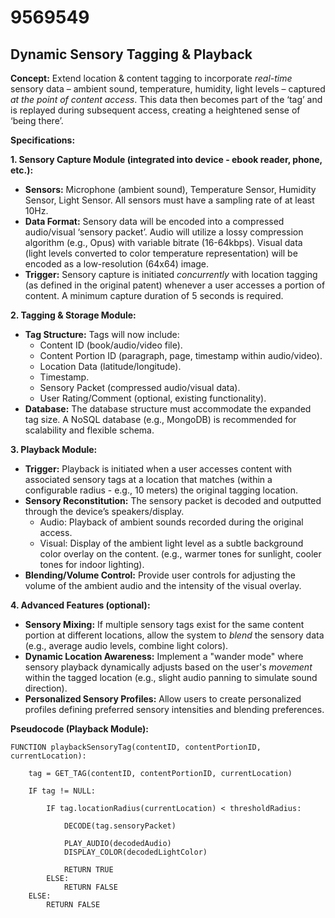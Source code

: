 # 9569549

## Dynamic Sensory Tagging & Playback

**Concept:** Extend location & content tagging to incorporate *real-time* sensory data – ambient sound, temperature, humidity, light levels – captured *at the point of content access*. This data then becomes part of the ‘tag’ and is replayed during subsequent access, creating a heightened sense of ‘being there’.

**Specifications:**

**1. Sensory Capture Module (integrated into device - ebook reader, phone, etc.):**

*   **Sensors:** Microphone (ambient sound), Temperature Sensor, Humidity Sensor, Light Sensor.  All sensors must have a sampling rate of at least 10Hz.
*   **Data Format:** Sensory data will be encoded into a compressed audio/visual ‘sensory packet’.  Audio will utilize a lossy compression algorithm (e.g., Opus) with variable bitrate (16-64kbps). Visual data (light levels converted to color temperature representation) will be encoded as a low-resolution (64x64) image.
*   **Trigger:** Sensory capture is initiated *concurrently* with location tagging (as defined in the original patent) whenever a user accesses a portion of content.  A minimum capture duration of 5 seconds is required.

**2. Tagging & Storage Module:**

*   **Tag Structure:**  Tags will now include:
    *   Content ID (book/audio/video file).
    *   Content Portion ID (paragraph, page, timestamp within audio/video).
    *   Location Data (latitude/longitude).
    *   Timestamp.
    *   Sensory Packet (compressed audio/visual data).
    *   User Rating/Comment (optional, existing functionality).
*   **Database:** The database structure must accommodate the expanded tag size.  A NoSQL database (e.g., MongoDB) is recommended for scalability and flexible schema.

**3. Playback Module:**

*   **Trigger:** Playback is initiated when a user accesses content with associated sensory tags at a location that matches (within a configurable radius - e.g., 10 meters) the original tagging location.
*   **Sensory Reconstitution:**  The sensory packet is decoded and outputted through the device’s speakers/display.
    *   Audio: Playback of ambient sounds recorded during the original access.
    *   Visual:  Display of the ambient light level as a subtle background color overlay on the content. (e.g., warmer tones for sunlight, cooler tones for indoor lighting).
*   **Blending/Volume Control:**  Provide user controls for adjusting the volume of the ambient audio and the intensity of the visual overlay.

**4.  Advanced Features (optional):**

*   **Sensory Mixing:** If multiple sensory tags exist for the same content portion at different locations, allow the system to *blend* the sensory data (e.g., average audio levels, combine light colors).
*   **Dynamic Location Awareness:** Implement a "wander mode" where sensory playback dynamically adjusts based on the user's *movement* within the tagged location (e.g., slight audio panning to simulate sound direction).
*   **Personalized Sensory Profiles:**  Allow users to create personalized profiles defining preferred sensory intensities and blending preferences.

**Pseudocode (Playback Module):**

```
FUNCTION playbackSensoryTag(contentID, contentPortionID, currentLocation):

    tag = GET_TAG(contentID, contentPortionID, currentLocation)

    IF tag != NULL:

        IF tag.locationRadius(currentLocation) < thresholdRadius:

            DECODE(tag.sensoryPacket)

            PLAY_AUDIO(decodedAudio)
            DISPLAY_COLOR(decodedLightColor)

            RETURN TRUE
        ELSE:
            RETURN FALSE
    ELSE:
        RETURN FALSE
```